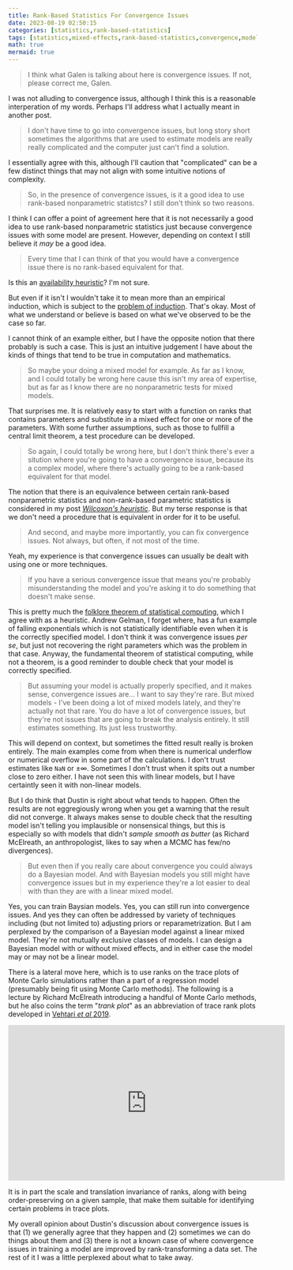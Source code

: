 ```yaml
---
title: Rank-Based Statistics For Convergence Issues
date: 2023-08-19 02:50:15
categories: [statistics,rank-based-statistics]
tags: [statistics,mixed-effects,rank-based-statistics,convergence,model-fitting,monte-carlo-markov-chain,gradient-descent,numerical-underflow,numerical-overflow]
math: true
mermaid: true
---
```


> I think what Galen is talking about here is convergence issues. If not, please correct me, Galen.

I was not alluding to convergence issus, although I think this is a reasonable interperation of my words. Perhaps I'll address what I actually meant in another post.

> I don't have time to go into convergence issues, but long story short sometimes the algorithms that are used to estimate models are really really complicated and the computer just can't find a solution.

I essentially agree with this, although I'll caution that "complicated" can be a few distinct things that may not align with some intuitive notions of complexity.

> So, in the presence of convergence issues, is it a good idea to use rank-based nonparametric statistcs? I still don't think so two reasons.

I think I can offer a point of agreement here that it is not necessarily a good idea to use rank-based nonparametric statistics just because convergence issues with some model are present. However, depending on context I still believe it *may* be a good idea.

> Every time that I can think of that you would have a convergence issue there is no rank-based equivalent for that.

Is this an [availability heuristic](https://en.wikipedia.org/wiki/Availability_heuristic)? I'm not sure.

But even if it isn't I wouldn't take it to mean more than an empirical induction, which is subject to the [problem of induction](https://en.wikipedia.org/wiki/Problem_of_induction). That's okay. Most of what we understand or believe is based on what we've observed to be the case so far.

I cannot think of an example either, but I have the opposite notion that there probably is such a case. This is just an intuitive judgement I have about the kinds of things that tend to be true in computation and mathematics.

> So maybe your doing a mixed model for example. As far as I know, and I could totally be wrong here cause this isn't my area of expertise, but as far as I know there are no nonparametric tests for mixed models.

That surprises me. It is relatively easy to start with a function on ranks that contains parameters and substitute in a mixed effect for one or more of the parameters. With some further assumptions, such as those to fullfill a central limit theorem, a test procedure can be developed.

> So again, I could totally be wrong here, but I don't think there's ever a sitution where you're going to have a convergence issue, because its a complex model, where there's actually going to be a rank-based equivalent for that model.

The notion that there is an equivalence between certain rank-based nonparametric statistics and non-rank-based parametric statistics is considered in my post [*Wilcoxon's heuristic*](https://galenseilis.github.io/posts/wilcoxons-heuristic/). But my terse response is that we don't need a procedure that is equivalent in order for it to be useful.

> And second, and maybe more importantly, you can fix convergence issues. Not always, but often, if not most of the time.

Yeah, my experience is that convergence issues can usually be dealt with using one or more techniques.

> If you have a serious convergence issue that means you're probably misunderstanding the model and you're asking it to do something that doesn't make sense. 

This is pretty much the [folklore theorem of statistical computing](https://statmodeling.stat.columbia.edu/2008/05/13/the_folk_theore/), which I agree with as a heuristic. Andrew Gelman, I forget where, has a fun example of falling exponentials which is not statistically identifiable even when it is the correctly specified model. I don't think it was convergence issues *per se*, but just not recovering the right parameters which was the problem in that case. Anyway, the fundamental theorem of statistical computing, while not a theorem, is a good reminder to double check that your model is correctly specified.

> But assuming your model is actually properly specified, and it makes sense, convergence issues are... I want to say they're rare. But mixed models - I've been doing a lot of mixed models lately, and they're actually not that rare. You do have a lot of convergence issues, but they're not issues that are going to break the analysis entirely. It still estimates something. Its just less trustworthy.

This will depend on context, but sometimes the fitted result really is broken entirely. The main examples come from when there is numerical underflow or numerical overflow in some part of the calculations. I don't trust estimates like `NaN` or $\pm \infty$. Sometimes I don't trust when it spits out a number close to zero either. I have not seen this with linear models, but I have certaintly seen it with non-linear models.

But I do think that Dustin is right about what tends to happen. Often the results are not eggregiously wrong when you get a warning that the result did not converge. It always makes sense to double check that the resulting model isn't telling you implausible or nonsensical things, but this is especially so with models that didn't *sample smooth as butter* (as Richard McElreath, an anthropologist, likes to say when a MCMC has few/no divergences).

> But even then if you really care about convergence you could always do a Bayesian model. And with Bayesian models you still might have convergence issues but in my experience they're a lot easier to deal with than they are with a linear mixed model.

Yes, you can train Baysian models. Yes, you can still run into convergence issues. And yes they can often be addressed by variety of techniques including (but not limited to) adjusting priors or reparametrization. But I am perplexed by the comparison of a Bayesian model against a linear mixed model. They're not mutually exclusive classes of models. I can design a Bayesian model with or without mixed effects, and in either case the model may or may not be a linear model. 

There is a lateral move here, which is to use ranks on the trace plots of Monte Carlo simulations rather than a part of a regression model (presumably being fit using Monte Carlo methods). The following is a lecture by Richard McElreath introducing a handful of Monte Carlo methods, but he also coins the term "*trank plot*" as an abbreviation of trace rank plots developed in [Vehtari *et al* 2019](https://arxiv.org/abs/1903.08008).

<iframe width="560" height="315" src="https://www.youtube.com/embed/rZk2FqX2XnY?si=egtIfUIbh7YpY1Wx&amp;start=3359" title="YouTube video player" frameborder="0" allow="accelerometer; autoplay; clipboard-write; encrypted-media; gyroscope; picture-in-picture; web-share" allowfullscreen></iframe>

It is in part the scale and translation invariance of ranks, along with being order-preserving on a given sample, that make them suitable for identifying certain problems in trace plots.

My overall opinion about Dustin's discussion about convergence issues is that (1) we generally agree that they happen and (2) sometimes we can do things about them and (3) there is not a known case of where convergence issues in training a model are improved by rank-transforming a data set. The rest of it I was a little perplexed about what to take away.
